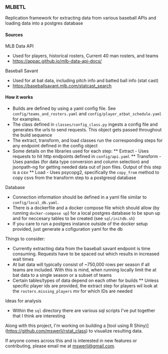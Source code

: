 ### MLBETL
Replication framework for extracting data from various baseball APIs and loading data into a postgres database

#### Sources
MLB Data API
- Used for players, historical rosters, Current 40 man rosters, and teams
- https://appac.github.io/mlb-data-api-docs/

Baseball Savant
- Used for at bat data, including pitch info and batted ball info (stat cast)
- https://baseballsavant.mlb.com/statcast_search

#### How it works
- Builds are defined by using a yaml config file. See `config/teams_and_rosters.yaml` and `config/player_atbat_schedule.yaml` for examples.
- The class defined in `classes/config_class.py` ingests a config file and generates the urls to send requests. This object gets passed throughout the build sequence
- The extract, transform, and load classes run the corresponding steps for any endpoint defined in the config object
- Some details on the libraries used for each step:
** Extract - Uses requests to hit http endpoints defined in `config/api.yaml`
** Transform - Uses pandas (for data type conversion and column selection) and jsonpath-ng for getting needed data out of json files. Output of this step is a csv
** Load - Uses psycopg2, specifically the `copy_from` method to copy csvs from the transform step to a postgresql database

Database
- Connection information should be defined in a yaml file similar to `config/local_db.yaml`.
- There is a dockerfile and a docker compose file which should allow (by running `docker-compose up`) for a local postgres database to be spun up and for neccesary tables to be created (see `sql/initdb.sh`)
- If you care to run a postgres instance outside of the docker setup provided, just generate a cofiguration yaml for the db

Things to consider:
- Currently extracting data from the baseball savant endpoint is time consuming. Requests have to be spaced out which results in increased wait times
- At bat data will typically consist of ~750,000 rows per season if all teams are included. With this is mind, when running locally limit the at bat data to a single season or a subset of teams
- Certain tables/types of data depend on each other for builds
** Unless specific player ids are provided, the extract step for players wil look at the `rosters.missing_players` mv for which IDs are needed

Ideas for analysis
- Within the `sql` directory there are various sql scripts I've put together that I think are interesting

Along with  this project, I'm working on building a [tool using R Shiny)\](https://github.com/mswerli/rstat_class) to visualize resulting data.

If anyone comes across this and is interested in new features or contributing, please email me at mswerli@gmail.com.